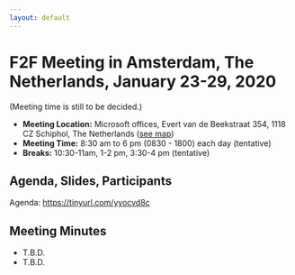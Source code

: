 ```yaml
---
layout: default
---
```


# F2F Meeting in Amsterdam, The Netherlands, January 23-29, 2020

(Meeting time is still to be decided.)

* **Meeting Location:** Microsoft offices, Evert van de Beekstraat 354, 1118 CZ Schiphol, The Netherlands ([see map](https://tinyurl.com/tp3whln))
* **Meeting Time:** 8:30 am to 6 pm (0830 - 1800) each day (tentative)
* **Breaks:** 10:30-11am, 1-2 pm, 3:30-4 pm (tentative)

## Agenda, Slides, Participants

Agenda: https://tinyurl.com/yyocvd8c


## Meeting Minutes

* T.B.D.
* T.B.D.
